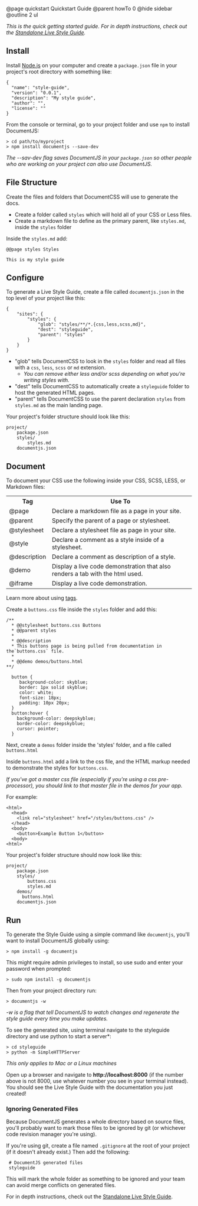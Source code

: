 @page quickstart Quickstart Guide
@parent howTo 0
@hide sidebar
@outline 2 ul


_This is the quick getting started guide. For in depth instructions, check out the [Standalone Live Style Guide](/docs/standalone-lsg.html)._

## Install

Install [Node.js](https://nodejs.org/) on your computer and create a `package.json` file in your project's root directory with something like:
```
{
  "name": "style-guide",
  "version": "0.0.1",
  "description": "My style guide",
  "author": "",
  "license": ""
}

```

From the console or terminal, go to your project folder and use `npm` to install DocumentJS:

```
> cd path/to/myproject
> npm install documentjs --save-dev
```

*The --sav-dev flag saves DocumentJS in your `package.json` so other people who are working on your project can also use DocumentJS.*

## File Structure

Create the files and folders that DocumentCSS will use to generate the docs. 
* Create a folder called `styles` which will hold all of your CSS or Less files. 
* Create a markdown file to define as the primary parent, like `styles.md`, inside the `styles` folder

Inside the `styles.md` add:
```
@@page styles Styles

This is my style guide
```

## Configure

To generate a Live Style Guide, create a file called `documentjs.json` in the top level of your project like this:
```
{
    "sites": {
        "styles": {
            "glob": "styles/**/*.{css,less,scss,md}",
            "dest": "styleguide",
            "parent": "styles" 
        }
    }
}
```

* "glob" tells DocumentCSS to look in the `styles` folder and read all files with a `css`, `less`, `scss` or `md` extension.
  * *You can remove either less and/or scss depending on what you're writing styles with.*
* "dest" tells DocumentCSS to automatically create a `styleguide` folder to host the generated HTML pages.
* "parent" tells DocumentCSS to use the parent declaration `styles` from `styles.md` as the main landing page.

Your project's folder structure should look like this:
```
project/
    package.json
    styles/
        styles.md
    documentjs.json
```

## Document

To document your CSS use the following inside your CSS, SCSS, LESS, or Markdown files:

<table>
  <tr>
      <th>Tag</th>
      <th>Use To</th>
  </tr>
  <tr>
      <td>@page</td>
      <td>Declare a markdown file as a page in your site.</td>
  </tr>
  <tr>
      <td>@parent</td>
      <td>Specify the parent of a page or stylesheet.</td>
  </tr>
  <tr>
      <td>@stylesheet</td>
      <td>Declare a stylesheet file as page in your site.</td>
  </tr>
  <tr>
      <td>@style</td>
      <td>Declare a comment as a style inside of a stylesheet.</td>
  </tr>
  <tr>
      <td>@description</td>
      <td>Declare a comment as description of a style.</td>
  </tr>
  <tr>
      <td>@demo</td>
      <td>Display a live code demonstration that also renders a tab with the html used.</td>
  </tr>
  <tr>
      <td>@iframe</td>
      <td>Display a live code demonstration.</td>
  </tr>
</table>

Learn more about using [tags](using.html#section=section_Tags/).

Create a `buttons.css` file inside the `styles` folder and add this:
```
/**
  * @@stylesheet buttons.css Buttons
  * @@parent styles
  *
  * @@description
  * This buttons page is being pulled from documentation in the`buttons.css` file.
  *
  * @@demo demos/buttons.html
**/
   
  button {
     background-color: skyblue;
     border: 1px solid skyblue;
     color: white;
     font-size: 18px;
     padding: 10px 20px;
  }
  button:hover {
    background-color: deepskyblue;
    border-color: deepskyblue;
    cursor: pointer;
  }
```
Next, create a `demos` folder inside the 'styles' folder, and a file called `buttons.html`

Inside `buttons.html` add a link to the css file, and the HTML markup needed to demonstrate the styles for `buttons.css`. 

*If you've got a master css file (especially if you're using a css pre-processor), you should link to that master file in the demos for your app.*

For example: 
```
<html>
  <head>
    <link rel="stylesheet" href="/styles/buttons.css" />
  </head>
  <body>
    <button>Example Button 1</button>
  <body>
<html>
```

Your project's folder structure should now look like this:
```
project/
    package.json
    styles/
        buttons.css
        styles.md
    demos/
      buttons.html
    documentjs.json
```

## Run

To generate the Style Guide using a simple command like `documentjs`, you'll want to install DocumentJS globally using:

```
> npm install -g documentjs
```

This might require admin privileges to install, so use sudo and enter your password when prompted:
```
> sudo npm install -g documentjs
```

Then from your project directory run:

```
> documentjs -w
```

*-w is a flag that tell DocumentJS to watch changes and regenerate the style guide every time you make updates.*

To see the generated site, using terminal navigate to the styleguide directory and use python to start a server*:

```
> cd styleguide
> python -m SimpleHTTPServer
```

*This only applies to Mac or a Linux machines*

Open up a browser and navigate to **http://localhost:8000** (if the number above is not 8000, use whatever number you see in your terminal instead). You should see the Live Style Guide with the documentation you just created!

### Ignoring Generated Files

Because DocumentJS generates a whole directory based on source files, you'll probably want to mark those files to be ignored by git (or whichever code revision manager you're using).

If you're using git, create a file named `.gitignore` at the root of your project (if it doesn't already exist.) Then add the following:

```
 # DocumentJS generated files
 styleguide
```

This will mark the whole folder as something to be ignored and your team can avoid merge conflicts on generated files.


For in depth instructions, check out the [Standalone Live Style Guide](/docs/lsg-quickstart.html).
